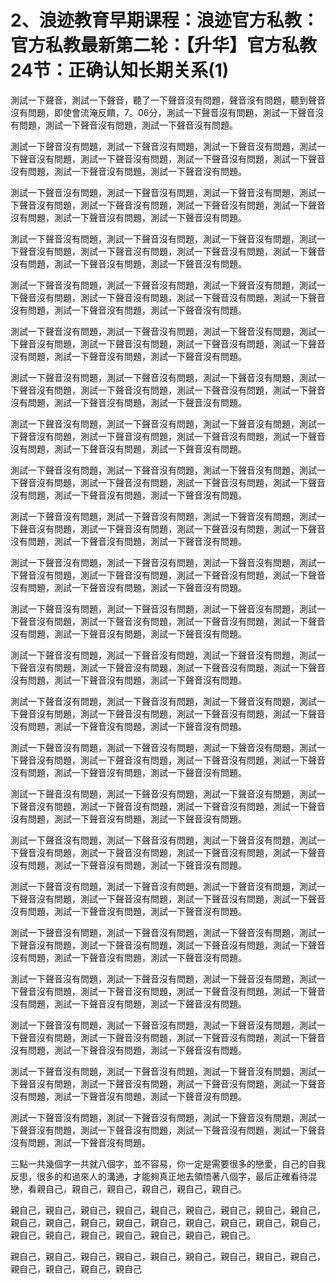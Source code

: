 # 2、浪迹教育早期课程：浪迹官方私教：官方私教最新第二轮：【升华】官方私教24节：正确认知长期关系(1)

測試一下聲音，測試一下聲音，聽了一下聲音沒有問題，聲音沒有問題，聽到聲音沒有問題，即使會流淹反饋，7。06分，測試一下聲音沒有問題，測試一下聲音沒有問題，測試一下聲音沒有問題，測試一下聲音沒有問題。

測試一下聲音沒有問題，測試一下聲音沒有問題，測試一下聲音沒有問題，測試一下聲音沒有問題，測試一下聲音沒有問題，測試一下聲音沒有問題，測試一下聲音沒有問題，測試一下聲音沒有問題，測試一下聲音沒有問題。

測試一下聲音沒有問題，測試一下聲音沒有問題，測試一下聲音沒有問題，測試一下聲音沒有問題，測試一下聲音沒有問題，測試一下聲音沒有問題，測試一下聲音沒有問題，測試一下聲音沒有問題，測試一下聲音沒有問題。

測試一下聲音沒有問題，測試一下聲音沒有問題，測試一下聲音沒有問題，測試一下聲音沒有問題，測試一下聲音沒有問題，測試一下聲音沒有問題，測試一下聲音沒有問題，測試一下聲音沒有問題，測試一下聲音沒有問題。

測試一下聲音沒有問題，測試一下聲音沒有問題，測試一下聲音沒有問題，測試一下聲音沒有問題，測試一下聲音沒有問題，測試一下聲音沒有問題，測試一下聲音沒有問題，測試一下聲音沒有問題，測試一下聲音沒有問題。

測試一下聲音沒有問題，測試一下聲音沒有問題，測試一下聲音沒有問題，測試一下聲音沒有問題，測試一下聲音沒有問題，測試一下聲音沒有問題，測試一下聲音沒有問題，測試一下聲音沒有問題，測試一下聲音沒有問題。

測試一下聲音沒有問題，測試一下聲音沒有問題，測試一下聲音沒有問題，測試一下聲音沒有問題，測試一下聲音沒有問題，測試一下聲音沒有問題，測試一下聲音沒有問題，測試一下聲音沒有問題，測試一下聲音沒有問題。

測試一下聲音沒有問題，測試一下聲音沒有問題，測試一下聲音沒有問題，測試一下聲音沒有問題，測試一下聲音沒有問題，測試一下聲音沒有問題，測試一下聲音沒有問題，測試一下聲音沒有問題，測試一下聲音沒有問題。

測試一下聲音沒有問題，測試一下聲音沒有問題，測試一下聲音沒有問題，測試一下聲音沒有問題，測試一下聲音沒有問題，測試一下聲音沒有問題，測試一下聲音沒有問題，測試一下聲音沒有問題，測試一下聲音沒有問題。

測試一下聲音沒有問題，測試一下聲音沒有問題，測試一下聲音沒有問題，測試一下聲音沒有問題，測試一下聲音沒有問題，測試一下聲音沒有問題，測試一下聲音沒有問題，測試一下聲音沒有問題，測試一下聲音沒有問題。

測試一下聲音沒有問題，測試一下聲音沒有問題，測試一下聲音沒有問題，測試一下聲音沒有問題，測試一下聲音沒有問題，測試一下聲音沒有問題，測試一下聲音沒有問題，測試一下聲音沒有問題，測試一下聲音沒有問題。

測試一下聲音沒有問題，測試一下聲音沒有問題，測試一下聲音沒有問題，測試一下聲音沒有問題，測試一下聲音沒有問題，測試一下聲音沒有問題，測試一下聲音沒有問題，測試一下聲音沒有問題，測試一下聲音沒有問題。

測試一下聲音沒有問題，測試一下聲音沒有問題，測試一下聲音沒有問題，測試一下聲音沒有問題，測試一下聲音沒有問題，測試一下聲音沒有問題，測試一下聲音沒有問題，測試一下聲音沒有問題，測試一下聲音沒有問題。

測試一下聲音沒有問題，測試一下聲音沒有問題，測試一下聲音沒有問題，測試一下聲音沒有問題，測試一下聲音沒有問題，測試一下聲音沒有問題，測試一下聲音沒有問題，測試一下聲音沒有問題，測試一下聲音沒有問題。

測試一下聲音沒有問題，測試一下聲音沒有問題，測試一下聲音沒有問題，測試一下聲音沒有問題，測試一下聲音沒有問題，測試一下聲音沒有問題，測試一下聲音沒有問題，測試一下聲音沒有問題，測試一下聲音沒有問題。

測試一下聲音沒有問題，測試一下聲音沒有問題，測試一下聲音沒有問題，測試一下聲音沒有問題，測試一下聲音沒有問題，測試一下聲音沒有問題，測試一下聲音沒有問題，測試一下聲音沒有問題，測試一下聲音沒有問題。

測試一下聲音沒有問題，測試一下聲音沒有問題，測試一下聲音沒有問題，測試一下聲音沒有問題，測試一下聲音沒有問題，測試一下聲音沒有問題，測試一下聲音沒有問題，測試一下聲音沒有問題，測試一下聲音沒有問題。

測試一下聲音沒有問題，測試一下聲音沒有問題，測試一下聲音沒有問題，測試一下聲音沒有問題，測試一下聲音沒有問題，測試一下聲音沒有問題，測試一下聲音沒有問題，測試一下聲音沒有問題，測試一下聲音沒有問題。

測試一下聲音沒有問題，測試一下聲音沒有問題，測試一下聲音沒有問題，測試一下聲音沒有問題，測試一下聲音沒有問題，測試一下聲音沒有問題，測試一下聲音沒有問題，測試一下聲音沒有問題，測試一下聲音沒有問題。

測試一下聲音沒有問題，測試一下聲音沒有問題，測試一下聲音沒有問題，測試一下聲音沒有問題，測試一下聲音沒有問題，測試一下聲音沒有問題，測試一下聲音沒有問題，測試一下聲音沒有問題，測試一下聲音沒有問題。

測試一下聲音沒有問題，測試一下聲音沒有問題，測試一下聲音沒有問題，測試一下聲音沒有問題，測試一下聲音沒有問題，測試一下聲音沒有問題，測試一下聲音沒有問題，測試一下聲音沒有問題，測試一下聲音沒有問題。

測試一下聲音沒有問題，測試一下聲音沒有問題，測試一下聲音沒有問題，測試一下聲音沒有問題，測試一下聲音沒有問題，測試一下聲音沒有問題，測試一下聲音沒有問題，測試一下聲音沒有問題，測試一下聲音沒有問題。

測試一下聲音沒有問題，測試一下聲音沒有問題，測試一下聲音沒有問題，測試一下聲音沒有問題，測試一下聲音沒有問題，測試一下聲音沒有問題，測試一下聲音沒有問題，測試一下聲音沒有問題。

三點一共幾個字一共就八個字，並不容易，你一定是需要很多的戀愛，自己的自我反思，很多的和過來人的溝通，才能夠真正地去領悟著八個字，最后正確看待混戀，看親自己，親自己，親自己，親自己，親自己，親自己。

親自己，親自己，親自己，親自己，親自己，親自己，親自己，親自己，親自己，親自己，親自己，親自己，親自己，親自己，親自己，親自己，親自己，親自己，親自己，親自己，親自己，親自己，親自己，親自己，親自己。

親自己，親自己，親自己，親自己，親自己，親自己，親自己，親自己，親自己，親自己，親自己，親自己，親自己